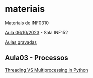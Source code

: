 # materiais
Materiais de INF0310

[Aula 06/10/2023](https://meet.google.com/syx-srae-ssn) - Sala INF152

[Aulas gravadas](https://drive.google.com/drive/folders/1AEIUEAfzXiptB64y_1rsnRoTVLzqa92k?usp=sharing)

## Aula03 - Processos
[Threading VS Multiprocessing in Python](https://youtu.be/AZnGRKFUU0c?si=EdBny08y9OiJhAVs)
